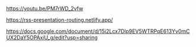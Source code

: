 https://youtu.be/PM7rWD_2vfw

https://rss-presentation-routing.netlify.app/

https://docs.google.com/document/d/15i2Lcx7Dlp9EV5WTRPqE613Yv0mCUX2DaY5OPAxiU_g/edit?usp=sharing
